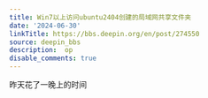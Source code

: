 ```yaml
---
title: Win7以上访问ubuntu2404创建的局域网共享文件夹
date: '2024-06-30'
linkTitle: https://bbs.deepin.org/en/post/274550
source: deepin_bbs
description:  op 
disable_comments: true
---
```

昨天花了一晚上的时间
